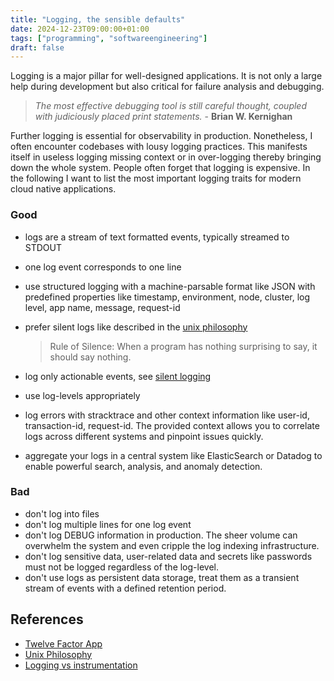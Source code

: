 ```yaml
---
title: "Logging, the sensible defaults"
date: 2024-12-23T09:00:00+01:00
tags: ["programming", "softwareengineering"]
draft: false
---
```


Logging is a major pillar for well-designed applications. It is not only a large
help during development but also critical for failure analysis and debugging.

> _The most effective debugging tool is still careful thought, coupled with
> judiciously placed print statements._ - **Brian W. Kernighan**

Further logging is essential for observability in production. Nonetheless, I
often encounter codebases with lousy logging practices. This manifests itself in
useless logging missing context or in over-logging thereby bringing down the
whole system. People often forget that logging is expensive. In the following I
want to list the most important logging traits for modern cloud native
applications.

### Good

- logs are a stream of text formatted events, typically streamed to STDOUT
- one log event corresponds to one line
- use structured logging with a machine-parsable format like JSON with
  predefined properties like timestamp, environment, node, cluster, log level,
  app name, message, request-id
- prefer silent logs like described in the
  [unix philosophy](http://www.catb.org/esr/writings/taoup/html/ch01s06.html)

  > Rule of Silence: When a program has nothing surprising to say, it should say
  > nothing.

- log only actionable events, see
  [silent logging](https://peter.bourgon.org/blog/2016/02/07/logging-v-instrumentation.html)
- use log-levels appropriately
- log errors with stracktrace and other context information like user-id,
  transaction-id, request-id. The provided context allows you to correlate logs
  across different systems and pinpoint issues quickly.
- aggregate your logs in a central system like ElasticSearch or Datadog to
  enable powerful search, analysis, and anomaly detection.

### Bad

- don't log into files
- don't log multiple lines for one log event
- don't log DEBUG information in production. The sheer volume can overwhelm the
  system and even cripple the log indexing infrastructure.
- don't log sensitive data, user-related data and secrets like passwords must
  not be logged regardless of the log-level.
- don't use logs as persistent data storage, treat them as a transient stream of
  events with a defined retention period.

## References

- [Twelve Factor App](https://12factor.net/logs)
- [Unix Philosophy](http://www.catb.org/esr/writings/taoup/html/ch01s06.html)
- [Logging vs instrumentation](https://peter.bourgon.org/blog/2016/02/07/logging-v-instrumentation.html)
